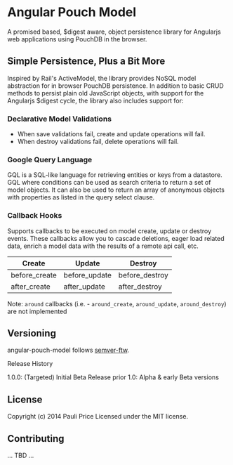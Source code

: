 # Angular Pouch Model

A promised based, $digest aware, object persistence library for Angularjs web applications using PouchDB in the browser.

## Simple Persistence, Plus a Bit More

Inspired by Rail's ActiveModel, the library provides NoSQL model abstraction for in browser PouchDB persistence. In addition to basic CRUD methods to persist plain old JavaScript objects, with support for the Angularjs $digest cycle, the library also includes support for:

### Declarative Model Validations

- When save validations fail, create and update operations will fail.
- When destroy validations fail, delete operations will fail.

### Google Query Language

GQL is a SQL-like language for retrieving entities or keys from a datastore.  GQL where conditions can be used as search criteria to return a set of model objects.  It can also be used to return an array of anonymous objects with properties as listed in the query select clause.

### Callback Hooks

Supports callbacks to be executed on model create, update or destroy events.  These callbacks allow you to cascade deletions, eager load related data, enrich a model data with the results of a remote api call, etc.

| Create        | Update        | Destroy          |
| ------------- |---------------| -----------------|
| before_create | before_update | before_destroy   |
| after_create  | after_update  | after_destroy    |
 
Note: `around` callbacks (i.e. - `around_create`, `around_update`, `around_destroy`) are not implemented

## Versioning

angular-pouch-model follows [semver-ftw](http://semver-ftw.org/). 

Release History

1.0.0: (Targeted) Initial Beta Release
prior 1.0: Alpha & early Beta versions

## License

Copyright (c) 2014 Pauli Price
Licensed under the MIT license.

## Contributing

... TBD ...
